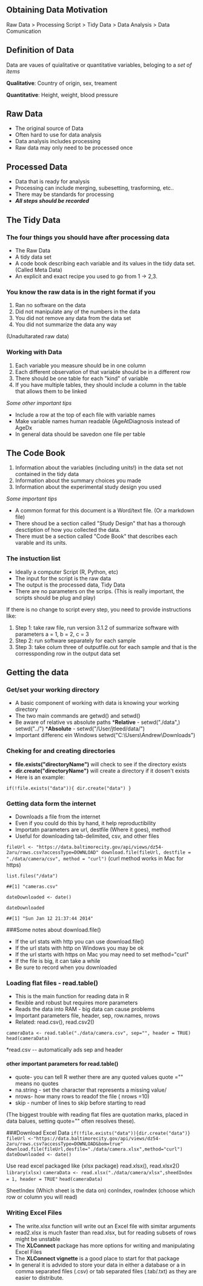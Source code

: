 ## Obtaining Data Motivation

Raw Data > Processing Script > Tidy Data > Data Analysis > Data Comunication

## Definition of Data
Data are vaues of quialitative or quantitative variables, beloging to a _set of items_

__Qualitative__: Country of origin, sex, treament

__Quantitative__: Height, weight, blood pressure

## Raw Data
  * The original source of Data
  * Often hard to use for data analysis
  * Data analysis includes processing
  * Raw data may only need to be processed once
  
## Processed Data
  * Data that is ready for analysis
  * Processing can include merging, subesetting, trasforming, etc..
  * There may be standards for processing
  * __*All steps should be recorded*__
  
  

## The Tidy Data

### The four things you should have after processing data
 * The Raw Data
 * A tidy data set
 * A code book describing each variable and its values in the tidy data set. (Called Meta Data)
 * An explicit and exact recipe you used to go from 1 -> 2,3.

### You know the raw data is in the right format if you
 1. Ran no software on the data
 2. Did not manipulate any of the numbers in the data
 3. You did not remove any data from the data set
 4. You did not summarize the data any way
 
(Unadultarated raw data)


### Working with Data
 1. Each variable you measure should be in one column
 2. Each different observation of that variable should be in a different row
 3. There should be one table for each "kind" of variable
 4. If you have multiple tables, they should include a column in the table that allows them to be linked
 
*Some other important tips*

 * Include a row at the top of each file with variable names
 * Make variable names human readable (AgeAtDiagnosis instead of AgeDx
 * In general data should be savedon one file per table
 
## The Code Book

 1. Information about the variables (including units!) in the data set not contained in the tidy data
 2. Information about the summary choices you made
 3. Information about the experimental study design you used
 

*Some important tips*

 * A common format for this document is a Word/text file. (Or a markdown file)
 * There shoud be a section called "Study Design" that has a thorough desctiption of how you collected the data.
 * There must be a section called "Code Book" that describes each varable and its units.


### The instuction list
 * Ideally a computer Script (R, Python, etc)
 * The input for the script is the raw data
 * The output is the processed data, Tidy Data
 * There are no parameters on the scrips. (This is really important, the scripts should be plug and play)
 
If there is no change to script every step, you need to provide instructions like:
 1. Step 1: take raw file, run version 3.1.2 of summarize software with parameters a = 1, b = 2, c = 3
 2. Step 2: run software separately for each sample
 3. Step 3: take colum three of outputfile.out for each sample and that is the corressponding row in the output data set


## Getting the data

### Get/set your working directory

 * A basic component of working with data is knowing your working directory
 * The two main commands are getwd() and setwd()
 * Be aware of relative vs absolute paths
  *__Relative__ - setwd("./data",) setwd("../")
  *__Absolute__ - setwd("/User/jtleed/data/")
 * Important differenc ein Windows setwd("C:\\Users\\Andrew\\Downloads")


### Cheking for and creating directories

 * __file.exists("directoryName")__ will check to see if the directory exists
 * __dir.create("directoryName")__ will create a directory if it dosen't exists
 * Here is an example:

`if(!file.exists("data")){
 dir.create("data")
}`

### Getting data form the internet
 * Downloads a file from the internet
 * Even if you could do this by hand, it help reproductibility
 * Importatn parameters are url, destfile (Where it goes), method
 * Useful for downloading tab-delimited, csv, and other files

`fileUrl <- "https://data.baltimorecity.gov/api/views/dz54-2aru/rows.csv?accessType=DOWNLOAD"
download.file(fileUrl, destfile = "./data/camera/csv", method = "curl")`
(curl method works in Mac for https)

`list.files("/data")`

`##[1] "cameras.csv"`

`dateDownloaded <- date()`

`dateDownloaded`

`##[1] "Sun Jan 12 21:37:44 2014"`

###Some notes about download.file()
 * If the url stats with http you can use download.file()
 * If the url stats with http on Windows you may be ok
 * If the url starts with https on Mac you may need to set method="curl"
 * If the file is big, it can take a while
 * Be sure to record when you downloaded

### Loading flat files - read.table()

 * This is the main function for reading data in R
 * flexible and robust but requires more parameters
 * Reads the data into RAM - big data can cause problems
 * Important parameters file, header, sep, row.names, nrows
 * Related: read.csv(), read.csv2()
 
 `cameraData <- read.table("./data/camera.csv", sep="", header = TRUE)`
 `head(cameraData)`
 
 *read.csv -- automatically ads sep and header
 
 #### other important parameters for read.table()
  * quote- you can tell R wether there are any quoted values quote ="" means no quotes
  * na.string - set the character that represents a missing value/
  * nrows- how many rows to readof the file ( nrows =10)
  * skip - number of lines to skip before starting to read
  
  (The biggest trouble with reading flat files are quotation marks,  placed in data balues, setting quote="" often resolves these).
 
 ###Download Excel Data
  `if(!file.exists("data")){dir.create("data")} `
  `fileUrl <-"https://data.baltimorecity.gov/api/views/dz54-2aru/rows.csv?accessType=DOWNLOAD&bom=true" `
  `download.file(fileUrl,desfile="./data/camera.xlsx",method="curl")`
  `dateDownloaded <- date()`
 
 Use read excel packaged like {xlsx package} read.xlsx(), read.xlsx2()
  `library(xlsx)`
  `cameraData <- read.xlsx("./data/camera/xlsx",sheedIndex = 1, header = TRUE"`
  `head(cameraData)`
  
 SheetIndex (Which sheet is the data on)
 conIndex, rowIndex (choose which row or column you will read)
 
 ### Writing Excel Files
  * The write.xlsx function will write out an Excel file with simitar arguments
  * read2.xlsx is much faster than read.xlsx, but for reading subsets of rows might be unstable
  * The __XLConnect__ package has more options for writing and manipulating Excel Files
  * The __XLConnect vignette__ is a good place to start for that package
  * In general it is advided to store your data in either a database or a in comma separated files (.csv) or tab separated files (.tab/.txt) as they are easier to distribute.
 
 
 
